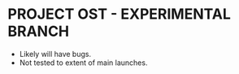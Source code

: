 # PROJECT OST - EXPERIMENTAL BRANCH
- Likely will have bugs.
- Not tested to extent of main launches.
